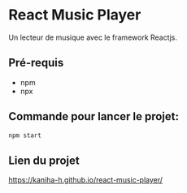 # React Music Player

Un lecteur de musique avec le framework Reactjs.

## Pré-requis

- npm
- npx

## Commande pour lancer le projet:

```bash
npm start
```

## Lien du projet

https://kaniha-h.github.io/react-music-player/
